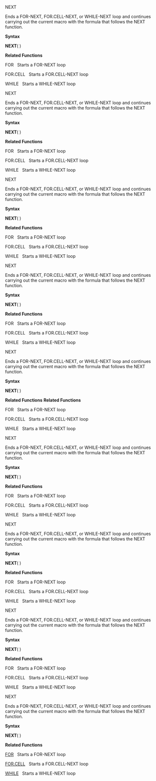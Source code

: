 NEXT

Ends a FOR-NEXT, FOR.CELL-NEXT, or WHILE-NEXT loop and continues
carrying out the current macro with the formula that follows the NEXT
function.

**Syntax**

**NEXT**( )

**Related Functions**

FOR   Starts a FOR-NEXT loop

FOR.CELL   Starts a FOR.CELL-NEXT loop

WHILE   Starts a WHILE-NEXT loop


NEXT

Ends a FOR-NEXT, FOR.CELL-NEXT, or WHILE-NEXT loop and continues
carrying out the current macro with the formula that follows the NEXT
function.

**Syntax**

**NEXT**( )

**Related Functions**

FOR   Starts a FOR-NEXT loop

FOR.CELL   Starts a FOR.CELL-NEXT loop

WHILE   Starts a WHILE-NEXT loop


NEXT

Ends a FOR-NEXT, FOR.CELL-NEXT, or WHILE-NEXT loop and continues
carrying out the current macro with the formula that follows the NEXT
function.

**Syntax**

**NEXT**( )

**Related Functions**

FOR   Starts a FOR-NEXT loop

FOR.CELL   Starts a FOR.CELL-NEXT loop

WHILE   Starts a WHILE-NEXT loop


NEXT

Ends a FOR-NEXT, FOR.CELL-NEXT, or WHILE-NEXT loop and continues
carrying out the current macro with the formula that follows the NEXT
function.

**Syntax**

**NEXT**( )

**Related Functions**

FOR   Starts a FOR-NEXT loop

FOR.CELL   Starts a FOR.CELL-NEXT loop

WHILE   Starts a WHILE-NEXT loop


NEXT

Ends a FOR-NEXT, FOR.CELL-NEXT, or WHILE-NEXT loop and continues
carrying out the current macro with the formula that follows the NEXT
function.

**Syntax**

**NEXT**( )

**Related Functions**
**Related Functions**

FOR   Starts a FOR-NEXT loop

FOR.CELL   Starts a FOR.CELL-NEXT loop

WHILE   Starts a WHILE-NEXT loop


NEXT

Ends a FOR-NEXT, FOR.CELL-NEXT, or WHILE-NEXT loop and continues
carrying out the current macro with the formula that follows the NEXT
function.

**Syntax**

**NEXT**( )

**Related Functions**

FOR   Starts a FOR-NEXT loop

FOR.CELL   Starts a FOR.CELL-NEXT loop

WHILE   Starts a WHILE-NEXT loop


NEXT

Ends a FOR-NEXT, FOR.CELL-NEXT, or WHILE-NEXT loop and continues
carrying out the current macro with the formula that follows the NEXT
function.

**Syntax**

**NEXT**( )

**Related Functions**

FOR   Starts a FOR-NEXT loop

FOR.CELL   Starts a FOR.CELL-NEXT loop

WHILE   Starts a WHILE-NEXT loop


NEXT

Ends a FOR-NEXT, FOR.CELL-NEXT, or WHILE-NEXT loop and continues
carrying out the current macro with the formula that follows the NEXT
function.

**Syntax**

**NEXT**( )

**Related Functions**

FOR   Starts a FOR-NEXT loop

FOR.CELL   Starts a FOR.CELL-NEXT loop

WHILE   Starts a WHILE-NEXT loop


NEXT

Ends a FOR-NEXT, FOR.CELL-NEXT, or WHILE-NEXT loop and continues
carrying out the current macro with the formula that follows the NEXT
function.

**Syntax**

**NEXT**( )

**Related Functions**

[FOR](FOR.md)   Starts a FOR-NEXT loop

[FOR.CELL](FOR.CELL.md)   Starts a FOR.CELL-NEXT loop

[WHILE](WHILE.md)   Starts a WHILE-NEXT loop


